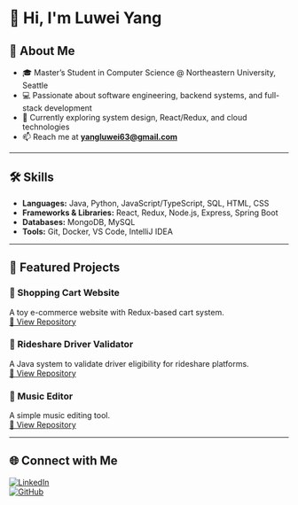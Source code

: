 # 👋 Hi, I'm Luwei Yang

## 🚀 About Me
- 🎓 Master’s Student in Computer Science @ Northeastern University, Seattle
- 💻 Passionate about software engineering, backend systems, and full-stack development
- 🌱 Currently exploring system design, React/Redux, and cloud technologies
- 📫 Reach me at **yangluwei63@gmail.com**

---

## 🛠 Skills
- **Languages:** Java, Python, JavaScript/TypeScript, SQL, HTML, CSS  
- **Frameworks & Libraries:** React, Redux, Node.js, Express, Spring Boot  
- **Databases:** MongoDB, MySQL  
- **Tools:** Git, Docker, VS Code, IntelliJ IDEA  

---

## 📂 Featured Projects
### 🛒 Shopping Cart Website
A toy e-commerce website with Redux-based cart system.  
[🔗 View Repository](https://github.com/Yangluwei-coder/TiniJoy)

### 🚗 Rideshare Driver Validator
A Java system to validate driver eligibility for rideshare platforms.  
[🔗 View Repository](https://github.com/yourusername/rideshare-validator)

### 🎼 Music Editor
A simple music editing tool.  
[🔗 View Repository](https://github.com/Yangluwei-coder/MusicEditor)

---

## 🌐 Connect with Me
[![LinkedIn](https://img.shields.io/badge/LinkedIn-blue?logo=linkedin&logoColor=white)](https://www.linkedin.com/in/luwei-yang-1b010090/)  
[![GitHub](https://img.shields.io/badge/GitHub-black?logo=github&logoColor=white)](https://github.com/Yangluwei-coder)
